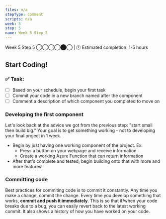 ```yaml
---
files: n/a
stepType: comment
scripts: n/a
week: 5
step: 5
name: Week 5 Step 5
---
```

Week 5 Step 5 ◯◯◯◯⬤◯ | 🕐 Estimated completion: 1-5 hours

## Start Coding!

### ✅  Task:

- [ ] Based on your schedule, begin your first task
- [ ] Commit your code in a new branch named after the component
- [ ] Comment a description of which component you completed to move on

### Developing the first component

Let's look back at the advice we got from the previous step: "start small then build big." Your goal is to get something working - not to developing your final project in 1 week.
* Begin by just having one working component of the project. Ex:
  * Press a button on your webpage and receive information
  * Create a working Azure Function that can return information
* After that's complete and tested, begin building onto that with more and more features!

### Committing code

Best practices for commiting code is to commit it constantly. Any time you make a change, commit the change. Every time you develop something that works, **commit and push it immediately**. This is so that if/when your code breaks due to a bug, you can easily revert back to the latest working commit. It also shows a history of how you have worked on your code.